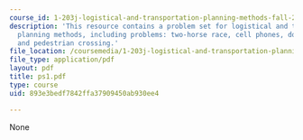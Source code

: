 ```yaml
---
course_id: 1-203j-logistical-and-transportation-planning-methods-fall-2006
description: 'This resource contains a problem set for logistical and transportation
  planning methods, including problems: two-horse race, cell phones, dogs in the woods,
  and pedestrian crossing.'
file_location: /coursemedia/1-203j-logistical-and-transportation-planning-methods-fall-2006/893e3bedf7842ffa37909450ab930ee4_ps1.pdf
file_type: application/pdf
layout: pdf
title: ps1.pdf
type: course
uid: 893e3bedf7842ffa37909450ab930ee4

---
```

None